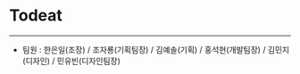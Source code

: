 # Todeat

------------------
- 팀원 : 한은일(조장) / 조자룡(기획팀장) / 김예솔(기획) / 홍석현(개발팀장) / 김민지(디자인) / 민유빈(디자인팀장)
